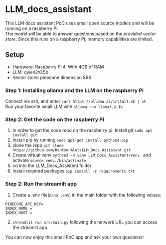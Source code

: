 # LLM_docs_assistant
This LLM docs assistant PoC uses small open source models and will be running on a raspberry Pi.<br>
The model will be able to answer questions based on the *provided vector store*. Since this runs on a raspberry Pi, memory capabilities are limited.

## Setup

- Hardware: Raspberry Pi 4. With 4GB of RAM
- LLM: qwen2:0.5b
- Vector store: pinecone dimension 896


### Step 1: Installing ollama and the LLM on the raspberry Pi
Connect via ssh, and enter ```curl https://ollama.ai/install.sh | sh```<br>
Run your favorite small LLM with ```ollama run llama3.2:1b```

### Step 2: Get the code on the raspberry Pi
1. In order to get the code repo on the raspberry pi. Install git ```sudo apt install git```<br>
2. Install pip by running ```sudo apt-get install python3-pip```
3. clone the repo ```git clone https://github.com/HantsonAlec/LLM_Docs_Assistent.git```
4. Create virtual venv ```python3 -m venv LLM_Docs_Assistent/venv.``` and activate ```source venv./bin/activate```
5. cd into the LLM_Docs_Assistent folder
6. Install required packages ```pip install -r requirements.txt```

### Step 2: Run the streamlit app
1. Create a .env file(```nano .env```) in the main folder with the following values: 
```
PINECONE_API_KEY=
INDEX_NAME = 
INDEX_HOST =
```
2. ```streamlit run src/main.py``` following the network URL you can access the streamlit app.


You can now enjoy this small PoC app and ask your own questions!

